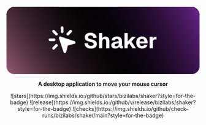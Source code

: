 <p align="center"><img width=3600 src=".github/images/shaker%20banner.png" alt="Shaker Banner"></p>
<p align="center">
<strong>A desktop application to move your mouse cursor</strong>
</p>

<p align="center">
![stars](https://img.shields.io:/github/stars/bizilabs/shaker?style=for-the-badge) ![release](https://img.shields.io:/github/v/release/bizilabs/shaker?style=for-the-badge) ![checks](https://img.shields.io/github/check-runs/bizilabs/shaker/main?style=for-the-badge)
</p>

<br>